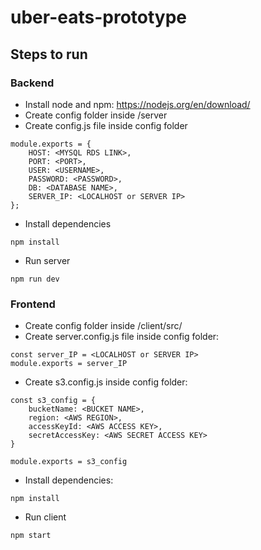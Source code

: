 # uber-eats-prototype

## Steps to run

### Backend
- Install node and npm: https://nodejs.org/en/download/
- Create config folder inside /server
- Create config.js file inside config folder
``` 
module.exports = {
    HOST: <MYSQL RDS LINK>,
    PORT: <PORT>,
    USER: <USERNAME>,
    PASSWORD: <PASSWORD>,
    DB: <DATABASE NAME>,
    SERVER_IP: <LOCALHOST or SERVER IP>
};
```
- Install dependencies
```
npm install
```
- Run server
```
npm run dev
```

### Frontend
- Create config folder inside /client/src/
- Create server.config.js file inside config folder:
```
const server_IP = <LOCALHOST or SERVER IP>
module.exports = server_IP
```
- Create s3.config.js inside config folder:
```
const s3_config = {
    bucketName: <BUCKET NAME>,
    region: <AWS REGION>,
    accessKeyId: <AWS ACCESS KEY>,
    secretAccessKey: <AWS SECRET ACCESS KEY>
}

module.exports = s3_config
```
- Install dependencies:
```
npm install
```
- Run client
```
npm start
```
